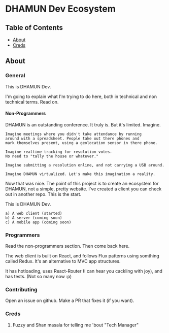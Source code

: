 DHAMUN Dev Ecosystem
=========================

## Table of Contents

- [About](#about)
- [Creds](#Creds)

## About

### General

This is DHAMUN Dev.

I'm going to explain what I'm trying to do here, both in technical and non technical terms. Read on.

#### Non-Programmers

DHAMUN is an outstanding conference. It truly is. 
But it's limited. Imagine.

```
Imagine meetings where you didn't take attendance by running 
around with a spreadsheet. People take out there phones and 
mark themselves present, using a geolocation sensor in there phone.

Imagine realtime tracking for resolution votes. 
No need to "tally the house or whatever." 

Imagine submitting a resolution online, and not carrying a USB around.

Imagine DHAMUN virtualized. Let's make this imagination a reality.
```

Now that was nice. The point of this project is to create an ecosystem for DHAMUN, not a simple, pretty website. I've created a client you can check out in another repo. This is the start.

This is DHAMUN Dev. 

```
a) A web client (started)
b) A server (coming soon)
c) A mobile app (coming soon)
```

### Programmers

Read the non-programmers section. Then come back here.

The web client is built on React, and follows Flux patterns using somthing called Redux. It's an alternative to MVC app structures.

It has hotloading, uses React-Router (I can hear you cackling with joy), and has tests. (Not so many now :p)

### Contributing

Open an issue on github. Make a PR that fixes it (if you want). 

### Creds
1. Fuzzy and Shan masala for telling me 'bout "Tech Manager"